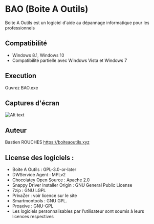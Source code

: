 # BAO (Boite A Outils)
Boite A Outils est un logiciel d'aide au dépannage informatique pour les professionnels

## Compatibilité
* Windows 8.1, Windows 10
* Compatibilité partielle avec Windows Vista et Windows 7

## Execution
Ouvrez BAO.exe

## Captures d'écran
![Alt text](https://boiteaoutils.xyz/wp-content/uploads/2022/12/Principal.png "Ecran principal")

## Auteur
Bastien ROUCHES
https://boiteaoutils.xyz

## License des logiciels :
* Boite A Outils : GPL-3.0-or-later
* DWService Agent : MPLv2
* Chocolatey Open Source : Apache 2.0
* Snappy Driver Installer Origin : GNU General Public License
* 7zip :  GNU LGPL
* PrivaZer : voir licence sur le site
* Smartmontools : ​GNU GPL.
* Proaxive : GNU-GPL
* Les logiciels personnalisables par l'utilisateur sont soumis à leurs licences respectives
